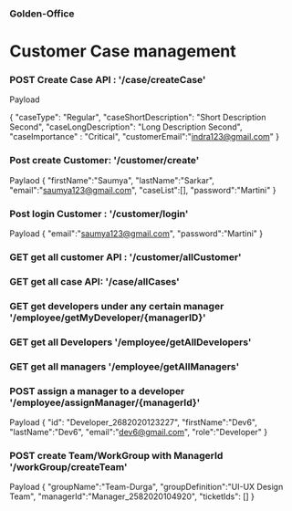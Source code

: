 ### Golden-Office
# Customer Case management

### POST Create Case API : '/case/createCase'
Payload 

{
    "caseType": "Regular",
    "caseShortDescription": "Short Description Second",
    "caseLongDescription": "Long Description Second",
    "caseImportance" : "Critical",
    "customerEmail":"indra123@gmail.com"
}


### Post create Customer: '/customer/create'
Paylaod 
{
    "firstName":"Saumya",
    "lastName":"Sarkar",
    "email":"saumya123@gmail.com",
    "caseList":[],
    "password":"Martini"
}

### Post login Customer : '/customer/login'
Payload
{
     "email":"saumya123@gmail.com",
     "password":"Martini"
}

### GET get all customer API : '/customer/allCustomer'

### GET get all case API: '/case/allCases'

### GET get developers under any certain manager '/employee/getMyDeveloper/{managerID}'

### GET get all Developers '/employee/getAllDevelopers'

### GET get all managers '/employee/getAllManagers'

### POST assign a manager to a developer '/employee/assignManager/{managerId}'
Payload 
{
    "id": "Developer_2682020123227",
    "firstName":"Dev6",
    "lastName":"Dev6",
    "email":"dev6@gmail.com",
    "role":"Developer"
}

### POST create Team/WorkGroup with ManagerId  '/workGroup/createTeam'
Payload 
{
    "groupName":"Team-Durga",
    "groupDefinition":"UI-UX Design Team",
    "managerId":"Manager_2582020104920",
    "ticketIds": []
}

